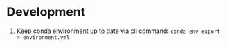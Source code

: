 # Development

1. Keep conda environment up to date via cli command:
`conda env export > environment.yml`


